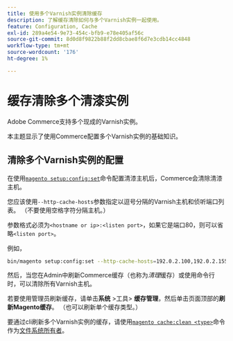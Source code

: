 ```yaml
---
title: 使用多个Varnish实例清除缓存
description: 了解缓存清除如何与多个Varnish实例一起使用。
feature: Configuration, Cache
exl-id: 289a4e54-9e73-454c-bfb9-e78e405af56c
source-git-commit: 8d0d8f9822b88f2dd8cbae8f6d7e3cdb14cc4848
workflow-type: tm+mt
source-wordcount: '176'
ht-degree: 1%

---
```


# 缓存清除多个清漆实例

Adobe Commerce支持多个现成的Varnish实例。

本主题显示了使用Commerce配置多个Varnish实例的基础知识。

## 清除多个Varnish实例的配置

在使用[`magento setup:config:set`](../../installation/tutorials/deployment.md)命令配置清漆主机后，Commerce会清除清漆主机。

您应该使用`--http-cache-hosts`参数指定以逗号分隔的Varnish主机和侦听端口列表。 （不要使用空格字符分隔主机。）

参数格式必须为`<hostname or ip>:<listen port>`，如果它是端口80，则可以省略`<listen port>`。

例如，

```bash
bin/magento setup:config:set --http-cache-hosts=192.0.2.100,192.0.2.155:8080
```

然后，当您在Admin中刷新Commerce缓存（也称为&#x200B;_清理_&#x200B;缓存）或使用命令行时，可以清除所有Varnish主机。

若要使用管理员刷新缓存，请单击&#x200B;**系统** >工具> **缓存管理**，然后单击页面顶部的&#x200B;**刷新Magento缓存**。 （也可以刷新单个缓存类型。）

要通过cli刷新多个Varnish实例的缓存，请使用[`magento cache:clean <type>`](../cli/manage-cache.md#clean-and-flush-cache-types)命令作为[文件系统所有者](../../installation/prerequisites/file-system/overview.md)。

